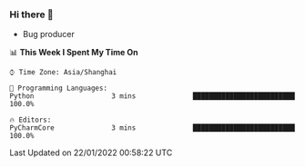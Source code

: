 ### Hi there 👋
* Bug producer
<!--START_SECTION:waka-->
📊 **This Week I Spent My Time On** 

```text
⌚︎ Time Zone: Asia/Shanghai

💬 Programming Languages: 
Python                   3 mins              █████████████████████████   100.0%

🔥 Editors: 
PyCharmCore              3 mins              █████████████████████████   100.0%

```


 Last Updated on 22/01/2022 00:58:22 UTC
<!--END_SECTION:waka-->
